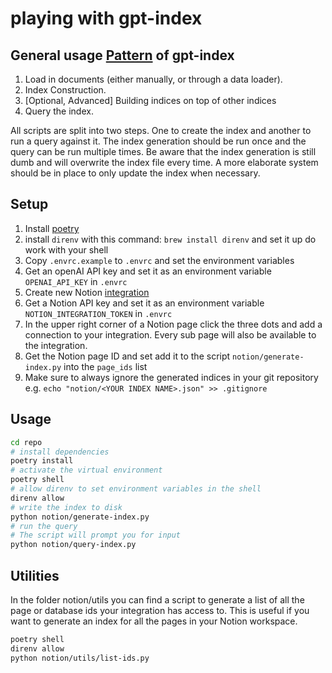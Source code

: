 # playing with gpt-index

## General usage [Pattern][pattern] of gpt-index

1. Load in documents (either manually, or through a data loader).
2. Index Construction.
3. \[Optional, Advanced\] Building indices on top of other indices
4. Query the index.

All scripts are split into two steps. One to create the index and another to run a query against it.
The index generation should be run once and the query can be run multiple times. Be aware that the index generation is still dumb and will overwrite the index file every time. A more elaborate system should be in place to only update the index when necessary.

## Setup

1. Install [poetry][poetry]
2. install `direnv` with this command: `brew install direnv` and set it up do work with your shell
3. Copy `.envrc.example` to `.envrc` and set the environment variables
4. Get an openAI API key and set it as an environment variable `OPENAI_API_KEY` in `.envrc`
5. Create new Notion [integration][notion-integrations]
6. Get a Notion API key and set it as an environment variable `NOTION_INTEGRATION_TOKEN` in `.envrc`
7. In the upper right corner of a Notion page click the three dots and add a connection to your integration. Every sub page will also be available to the integration.
8. Get the Notion page ID and set add it to the script `notion/generate-index.py` into the `page_ids` list
9. Make sure to always ignore the generated indices in your git repository e.g. `echo "notion/<YOUR INDEX NAME>.json" >> .gitignore`

## Usage

```bash
cd repo
# install dependencies
poetry install
# activate the virtual environment
poetry shell
# allow direnv to set environment variables in the shell
direnv allow
# write the index to disk
python notion/generate-index.py
# run the query
# The script will prompt you for input
python notion/query-index.py
```

## Utilities

In the folder notion/utils you can find a script to generate a list of all the page or database ids your integration has access to. This is useful if you want to generate an index for all the pages in your Notion workspace.

```bash
poetry shell
direnv allow
python notion/utils/list-ids.py
```

[pattern]: https://gpt-index.readthedocs.io/en/latest/guides/primer.html#general-usage-pattern-of-gpt-index
[notion-integrations]: https://www.notion.so/my-integrations
[poetry]: https://python-poetry.org/
